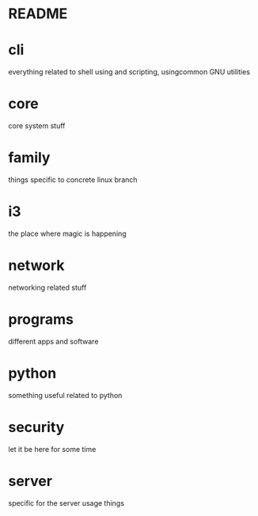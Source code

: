 README
======
# cli
everything related to shell using and scripting, usingcommon GNU utilities

# core
core system stuff

# family
things specific to concrete linux branch

# i3
the place where magic is happening

# network
networking related stuff

# programs
different apps and software

# python
something useful related to python

# security
let it be here for some time

# server
specific for the server usage things
